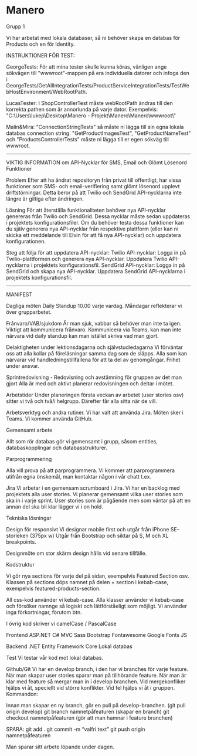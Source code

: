 # Manero
Grupp 1

Vi har arbetat med lokala databaser, så ni behöver skapa en databas för Products och en för Identity.

INSTRUKTIONER FÖR TEST:

GeorgeTests: 
För att mina tester skulle kunna köras, vänligen ange sökvägen till "wwwroot"-mappen på era individuella datorer och infoga den i GeorgeTests/GetAllIntegrationTests/ProductServiceIntegrationTests/TestWebHostEnvironment/WebRootPath.

LucasTester: I ShopControllerTest måste webRootPath ändras till den korrekta pathen som är annorlunda på varje dator. 
Exempelvis: "C:\\Users\\lukep\\Desktop\\Manero - Projekt\\Manero\\Manero\\wwwroot\\"

Malin&Mira:
"ConnectionStringTests" så måste ni lägga till sin egna lokala databas connection string.
"GetProductImagesTest", "GetProductNameTest" och "ProductsControllerTests" måste ni lägga till er egen sökväg till wwwroot.

--------------------------------------------------------------------------------------------------------------------------------
VIKTIG INFORMATION om API-Nycklar för SMS, Email och Glömt Lösenord Funktioner

Problem
Efter att ha ändrat repositoryn från privat till offentligt, har vissa funktioner som SMS- och email-verifiering samt glömt lösenord upplevt driftstörningar. Detta beror på att Twilio och SendGrid API-nycklarna inte längre är giltiga efter ändringen.
 
Lösning
För att återställa funktionaliteten behöver nya API-nycklar genereras från Twilio och SendGrid. Dessa nycklar måste sedan uppdateras i projektets konfigurationsfiler. Om du behöver testa dessa funktioner kan du själv generera nya API-nycklar från respektive plattform (eller kan ni skicka ett meddelande till Elvin för att få nya API-nycklar) och uppdatera konfigurationen.
 
Steg att följa för att uppdatera API-nycklar:
		Twilio API-nycklar:
Logga in på Twilio-plattformen och generera nya API-nycklar.
Uppdatera Twilio API-nycklarna i projektets konfigurationsfil.
		SendGrid API-nycklar:
Logga in på SendGrid och skapa nya API-nycklar.
Uppdatera SendGrid API-nycklarna i projektets konfigurationsfil.

---------------------------------------------------------------------------------------------------------------------------------

MANIFEST

Dagliga möten
Daily Standup 10.00 varje vardag.
Måndagar reflekterar vi över grupparbetet.


Frånvaro/VAB/sjukdom
Är man sjuk, vabbar så behöver man inte ta igen. Viktigt att kommunicera frånvaro.
Kommunicera via Teams, kan man inte närvara vid daily standup kan man istället skriva vad man gjort.


Delaktigheten under lektionsdagarna och självstudiedagarna
Vi förväntar oss att alla kollar på föreläsningar samma dag som de släpps.
Alla som kan närvarar vid handledningstillfällena för att ta del av genomgångar.
Frihet under ansvar.


Sprintredovisning - Redovisning och avstämning för gruppen av det man gjort
Alla är med och aktivt planerar redovisningen och deltar i mötet. 


Arbetstider
Under planeringen första veckan av arbetet (user stories osv) sitter vi två och två/i helgrupp. Därefter får alla sitta när de vill. 


Arbetsverktyg och andra rutiner.
Vi har valt att använda Jira. 
Möten sker i Teams. 
Vi kommer använda GitHub. 


Gemensamt arbete

Allt som rör databas gör vi gemensamt i grupp, såsom entities, databaskopplingar och databasstrukturer.

Parprogrammering

Alla vill prova på att parprogrammera. Vi kommer att parprogrammera utifrån egna önskemål, man kontaktar någon i vår chatt t.ex.


Jira
Vi arbetar i en gemensam scrumboard i Jira. Vi har en backlog med projektets alla user stories. Vi planerar gemensamt vilka user stories som ska in i varje sprint. User stories som är pågående men som väntar på att en annan del ska bli klar lägger vi i on hold. 


Tekniska lösningar

Design för responsivt
Vi designar mobile first och utgår från iPhone SE-storleken (375px w)
Utgår från Bootstrap och siktar på S, M och XL breakpoints.

Designmöte om stor skärm design hålls vid senare tillfälle.


Kodstruktur

Vi gör nya sections för varje del på sidan, exempelvis Featured Section osv. Klassen på sections döps namnet på delen + section i kebab-case, exempelvis featured-products-section.


All css-kod använder vi kebab-case. 
Alla klasser använder vi kebab-case och försöker namnge så logiskt och lättförståeligt som möjligt. Vi använder inga förkortningar, förutom btn. 


I övrig kod skriver vi camelCase / PascalCase 



Frontend 
ASP.NET C#
MVC
Sass
Bootstrap
Fontawesome
Google Fonts
JS


Backend
.NET
Entity Framework Core
Lokal databas


Test
Vi testar vår kod mot lokal databas.

Github/Git
Vi har en develop branch, i den har vi branches för varje feature. När man skapar user stories sparar man på tillhörande feature. När man är klar med feature så mergar man in i develop branchen. Vid mergekonfliker hjälps vi åt, speciellt vid större konflikter.
Vid fel hjälps vi åt i gruppen.
Kommandon: 

Innan man skapar en ny branch, gör en pull på develop-branchen. (git pull origin develop)
git branch namnetpåfeaturen (skapar en branch)
git checkout namnetpåfeaturen (gör att man hamnar i feature branchen)

SPARA:
git add .
git commit -m “valfri text”
git push origin namnetpåfeaturen

Man sparar sitt arbete löpande under dagen.
